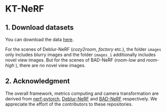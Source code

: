 # KT-NeRF

## 1. Download datasets

You can download the data  [here](https://drive.google.com/file/d/1XqX0JAXbhMZbSOW_3qSr_G5jVz85wuYY/view?usp=drive_link).

For the scenes of Deblur-NeRF (*cozy2room*, *factory* etc.), the folder `images` only includes blurry images and the folder `images_1` additionally includes novel view images. But for the scenes of BAD-NeRF (*room-low* and *room-high* ), there are no novel view images.

## 2. Acknowledgment

The overall framework, metrics computing and camera transformation are derived from [nerf-pytorch](https://github.com/yenchenlin/nerf-pytorch/), [Deblur-NeRF](https://github.com/limacv/Deblur-NeRF) and [BAD-NeRF](https://wangpeng000.github.io/BAD-NeRF) respectively. We appreciate the effort of the contributors to these repositories.
